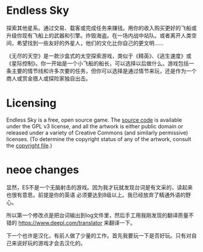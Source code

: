 # Endless Sky
探索其他星系。通过交易、载客或完成任务来赚钱。用你的收入购买更好的飞船或升级你现有飞船上的武器和引擎。炸毁海盗。在一场内战中站队。或者离开人类空间，希望找到一些友好的外星人，他们的文化比你自己的更文明......

《无尽的天空》是一款沙盒式的太空探索游戏，类似于《精英》、《逃生速度》或《星际控制》。你一开始是一个小飞船的船长，可以选择以后做什么。游戏包括一条主要的情节线和许多次要的任务，但你可以选择是通过情节来玩，还是作为一个商人或赏金猎人或探险家独自出击。


# Licensing
Endless Sky is a free, open source game. The [source code](https://github.com/endless-sky/endless-sky/) is available under the GPL v3 license, and all the artwork is either public domain or released under a variety of Creative Commons (and similarly permissive) licenses. (To determine the copyright status of any of the artwork, consult the [copyright file](https://github.com/endless-sky/endless-sky/blob/master/copyright).)

# neoe changes

显然，ES不是一个无脑射击的游戏。因为我才玩就发现台词是有文采的，读起来也很有意思。前提是你的英语
必须要达到8级以上。我已经放弃了精通外语的野心。

所以第一个修改点是把台词输出到log文件里，然后手工用我刚发现的翻译质量不错的 https://www.deepl.com/translator 来翻译一下。

下一个也许是汉化，有前人做了少量的工作。首先我要玩一下是否好玩。只有对自己来说好玩的游戏才会去汉化的。

